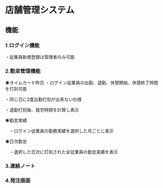 # 店舗管理システム

## 機能
 ### 1.ログイン機能
 
 ・従業員新規登録は管理者のみ可能
 
 ### 2.勤怠管理機能
 ◉タイムカード昨日
 ・ログイン従業員の出勤、退勤、休憩開始、休憩終了時間を打刻可能
 
 ・同じ日に2度出勤打刻が出来ない仕様
 
 ・退勤打刻後、就労時間を計算し表示
 
 ◉勤怠実績
 
 　・ログイン従業員の勤務実績を選択した月ごとに表示
  
 ◉日次勤怠
 
 　・選択した日次に打刻された全従業員の勤怠実績を表示

 ### 3.連絡ノート

 ### 4.発注画面
